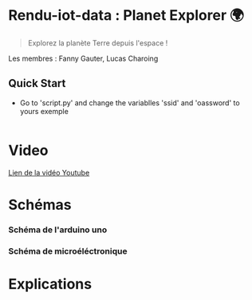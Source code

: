# Rendu-iot-data : Planet Explorer 🌍

> Explorez la planète Terre depuis l'espace !

 Les membres : Fanny Gauter, Lucas Charoing
 
## Quick Start
* Go to 'script.py' and change the variablles 'ssid' and 'oassword' to yours 
exemple 
```py

```
 
# Video 
[Lien de la vidéo Youtube]()

# Schémas
### Schéma de l'arduino uno

### Schéma de microéléctronique


# Explications

